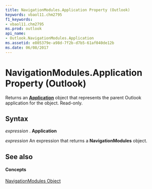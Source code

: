 ```yaml
---
title: NavigationModules.Application Property (Outlook)
keywords: vbaol11.chm2795
f1_keywords:
- vbaol11.chm2795
ms.prod: outlook
api_name:
- Outlook.NavigationModules.Application
ms.assetid: e805379e-a98d-7f2b-d7b5-61af040de12b
ms.date: 06/08/2017
---
```



# NavigationModules.Application Property (Outlook)

Returns an  **[Application](Outlook.Application.md)** object that represents the parent Outlook application for the object. Read-only.


## Syntax

 _expression_ . **Application**

 _expression_ An expression that returns a **NavigationModules** object.


## See also


#### Concepts


[NavigationModules Object](Outlook.NavigationModules.md)

